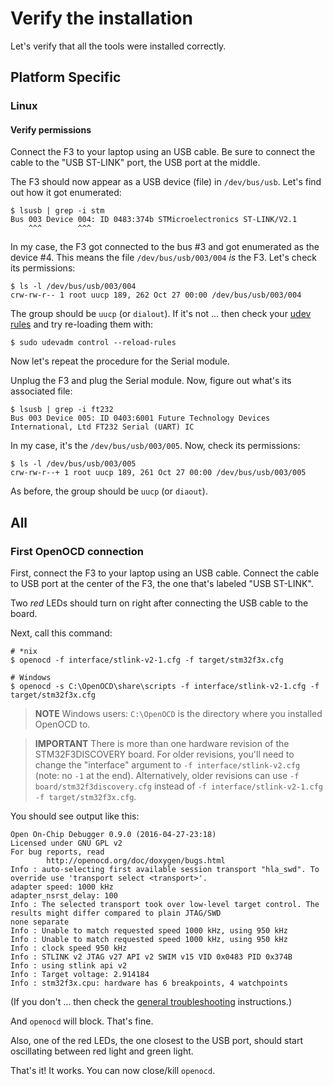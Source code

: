 # Verify the installation

Let's verify that all the tools were installed correctly.

## Platform Specific

### Linux

#### Verify permissions

Connect the F3 to your laptop using an USB cable. Be sure to connect the cable
to the "USB ST-LINK" port, the USB port at the middle.

The F3 should now appear as a USB device (file) in `/dev/bus/usb`. Let's find
out how it got enumerated:

```
$ lsusb | grep -i stm
Bus 003 Device 004: ID 0483:374b STMicroelectronics ST-LINK/V2.1
    ^^^        ^^^
```

In my case, the F3 got connected to the bus #3 and got enumerated as the device
#4. This means the file `/dev/bus/usb/003/004` *is* the F3. Let's check its
permissions:

```
$ ls -l /dev/bus/usb/003/004
crw-rw-r-- 1 root uucp 189, 262 Oct 27 00:00 /dev/bus/usb/003/004
```

The group should be `uucp` (or `dialout`). If it's not ... then check your [udev rules] and try
re-loading them with:

[udev rules]: 03-setup/linux.html#udev%20rules

```
$ sudo udevadm control --reload-rules
```

Now let's repeat the procedure for the Serial module.

Unplug the F3 and plug the Serial module. Now, figure out what's its associated
file:

```
$ lsusb | grep -i ft232
Bus 003 Device 005: ID 0403:6001 Future Technology Devices International, Ltd FT232 Serial (UART) IC
```

In my case, it's the `/dev/bus/usb/003/005`. Now, check its permissions:

```
$ ls -l /dev/bus/usb/003/005
crw-rw-r--+ 1 root uucp 189, 261 Oct 27 00:00 /dev/bus/usb/003/005
```

As before, the group should be `uucp` (or `diaout`).

## All

### First OpenOCD connection

First, connect the F3 to your laptop using an USB cable. Connect the cable to
USB port at the center of the F3, the one that's labeled "USB ST-LINK".

Two *red* LEDs should turn on right after connecting the USB cable to the board.

Next, call this command:

```
# *nix
$ openocd -f interface/stlink-v2-1.cfg -f target/stm32f3x.cfg

# Windows
$ openocd -s C:\OpenOCD\share\scripts -f interface/stlink-v2-1.cfg -f target/stm32f3x.cfg
```

> **NOTE** Windows users: `C:\OpenOCD` is the directory where you installed
> OpenOCD to.

> **IMPORTANT** There is more than one hardware revision of the
> STM32F3DISCOVERY board. For older revisions, you'll need to change the
> "interface" argument to `-f interface/stlink-v2.cfg` (note: no `-1` at the
> end). Alternatively, older revisions can use `-f board/stm32f3discovery.cfg`
> instead of `-f interface/stlink-v2-1.cfg -f target/stm32f3x.cfg`.

You should see output like this:

```
Open On-Chip Debugger 0.9.0 (2016-04-27-23:18)
Licensed under GNU GPL v2
For bug reports, read
        http://openocd.org/doc/doxygen/bugs.html
Info : auto-selecting first available session transport "hla_swd". To override use 'transport select <transport>'.
adapter speed: 1000 kHz
adapter_nsrst_delay: 100
Info : The selected transport took over low-level target control. The results might differ compared to plain JTAG/SWD
none separate
Info : Unable to match requested speed 1000 kHz, using 950 kHz
Info : Unable to match requested speed 1000 kHz, using 950 kHz
Info : clock speed 950 kHz
Info : STLINK v2 JTAG v27 API v2 SWIM v15 VID 0x0483 PID 0x374B
Info : using stlink api v2
Info : Target voltage: 2.914184
Info : stm32f3x.cpu: hardware has 6 breakpoints, 4 watchpoints
```

(If you don't ... then check the [general troubleshooting] instructions.)

[general troubleshooting]: appendix/1-general-troubleshooting/README.html

And `openocd` will block. That's fine.

Also, one of the red LEDs, the one closest to the USB port, should start
oscillating between red light and green light.

That's it! It works. You can now close/kill `openocd`.
